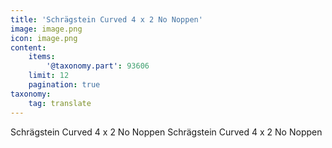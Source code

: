 ```yaml
---
title: 'Schrägstein Curved 4 x 2 No Noppen'
image: image.png
icon: image.png
content:
    items:
        '@taxonomy.part': 93606
    limit: 12
    pagination: true
taxonomy:
    tag: translate
---
```


Schrägstein Curved 4 x 2 No Noppen
Schrägstein Curved 4 x 2 No Noppen

